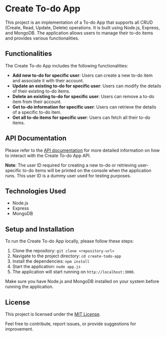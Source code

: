 # Create To-do App

This project is an implementation of a To-do App that supports all CRUD (Create, Read, Update, Delete) operations. It is built using Node.js, Express, and MongoDB. The application allows users to manage their to-do items and provides various functionalities.

## Functionalities

The Create To-do App includes the following functionalities:

- **Add new to-do for specific user**: Users can create a new to-do item and associate it with their account.
- **Update an existing to-do for specific user**: Users can modify the details of their existing to-do items.
- **Delete an existing to-do for specific user**: Users can remove a to-do item from their account.
- **Get to-do information for specific user**: Users can retrieve the details of a specific to-do item.
- **Get all to-do items for specific user**: Users can fetch all their to-do items.

## API Documentation

Please refer to the [API documentation](https://documenter.getpostman.com/view/9032686/2s93m7VLkD) for more detailed information on how to interact with the Create To-do App API.

**Note**: The user ID required for creating a new to-do or retrieving user-specific to-do items will be printed on the console when the application runs. This user ID is a dummy user used for testing purposes.

## Technologies Used

- Node.js
- Express
- MongoDB

## Setup and Installation

To run the Create To-do App locally, please follow these steps:

1. Clone the repository: `git clone <repository-url>`
2. Navigate to the project directory: `cd create-todo-app`
3. Install the dependencies: `npm install`
4. Start the application: `node app.js`
5. The application will start running on `http://localhost:3000`.

Make sure you have Node.js and MongoDB installed on your system before running the application.

## License

This project is licensed under the [MIT License](LICENSE).

Feel free to contribute, report issues, or provide suggestions for improvement.
